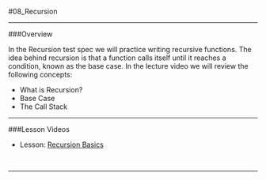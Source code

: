 #08_Recursion 
<hr>

###Overview

In the Recursion test spec we will practice writing recursive functions.  The idea behind recursion is that a function calls itself until it reaches a condition, known as the base case. In the lecture video we will review the following concepts:

- What is Recursion?
- Base Case
- The Call Stack   

<hr>


###Lesson Videos

- Lesson: [Recursion Basics](http://www.youtube.com/watch?v=GS6nYPKE7Ho)

<br>
<hr>
